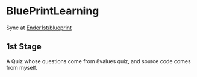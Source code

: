 # BluePrintLearning

Sync at [Ender1st/blueprint](https://github.com/Ender1st/blueprint)

## 1st Stage

A Quiz whose questions come from 8values quiz, and source code comes from myself.
